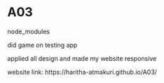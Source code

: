# A03
node_modules
<p>did game on testing app</p>
<p>applied all design and made my website responsive</p>
<p>website link: https://haritha-atmakuri.github.io/A03/</p>
